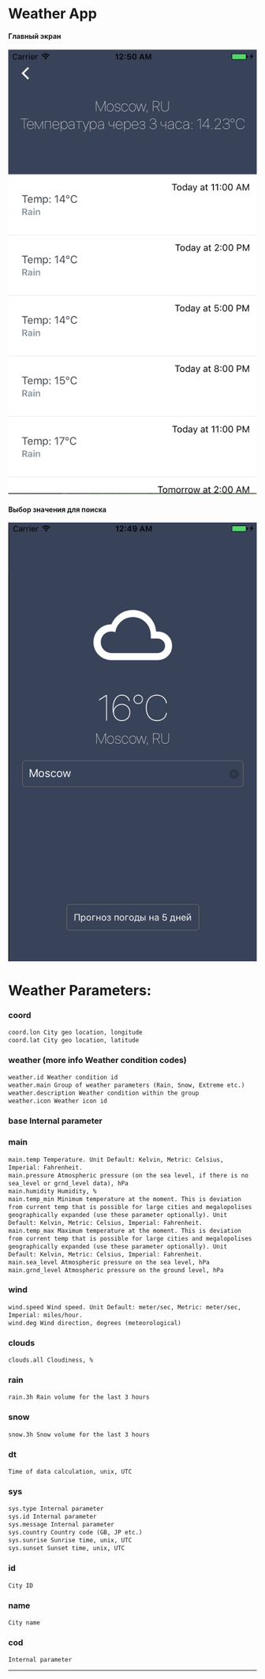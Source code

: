 # Weather App

<h4>Главный экран</h4>
<p align="left">
  <img src="assets/Home.png">
</p>

<h4>Выбор значения для поиска</h4>
<p align="left">
  <img src="assets/Forecast.png">
</p>

# Weather Parameters:

### coord
    coord.lon City geo location, longitude
    coord.lat City geo location, latitude
    
### weather (more info Weather condition codes)
    weather.id Weather condition id
    weather.main Group of weather parameters (Rain, Snow, Extreme etc.)
    weather.description Weather condition within the group
    weather.icon Weather icon id
### base Internal parameter

### main
    main.temp Temperature. Unit Default: Kelvin, Metric: Celsius, Imperial: Fahrenheit.
    main.pressure Atmospheric pressure (on the sea level, if there is no sea_level or grnd_level data), hPa
    main.humidity Humidity, %
    main.temp_min Minimum temperature at the moment. This is deviation from current temp that is possible for large cities and megalopolises geographically expanded (use these parameter optionally). Unit Default: Kelvin, Metric: Celsius, Imperial: Fahrenheit.
    main.temp_max Maximum temperature at the moment. This is deviation from current temp that is possible for large cities and megalopolises geographically expanded (use these parameter optionally). Unit Default: Kelvin, Metric: Celsius, Imperial: Fahrenheit.
    main.sea_level Atmospheric pressure on the sea level, hPa
    main.grnd_level Atmospheric pressure on the ground level, hPa
### wind
    wind.speed Wind speed. Unit Default: meter/sec, Metric: meter/sec, Imperial: miles/hour.
    wind.deg Wind direction, degrees (meteorological)
    
### clouds
    clouds.all Cloudiness, %
    
### rain
    rain.3h Rain volume for the last 3 hours
### snow
    snow.3h Snow volume for the last 3 hours
### dt 
    Time of data calculation, unix, UTC
### sys
    sys.type Internal parameter
    sys.id Internal parameter
    sys.message Internal parameter
    sys.country Country code (GB, JP etc.)
    sys.sunrise Sunrise time, unix, UTC
    sys.sunset Sunset time, unix, UTC
### id 
    City ID
### name 
    City name
### cod 
    Internal parameter
-----